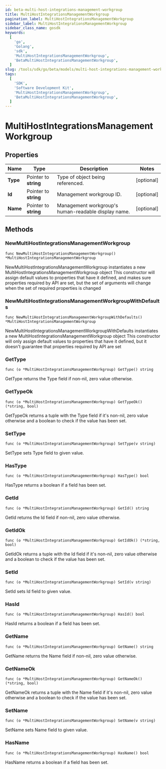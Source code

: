 ```yaml
---
id: beta-multi-host-integrations-management-workgroup
title: MultiHostIntegrationsManagementWorkgroup
pagination_label: MultiHostIntegrationsManagementWorkgroup
sidebar_label: MultiHostIntegrationsManagementWorkgroup
sidebar_class_name: gosdk
keywords:
  [
    'go',
    'Golang',
    'sdk',
    'MultiHostIntegrationsManagementWorkgroup',
    'BetaMultiHostIntegrationsManagementWorkgroup',
  ]
slug: /tools/sdk/go/beta/models/multi-host-integrations-management-workgroup
tags:
  [
    'SDK',
    'Software Development Kit',
    'MultiHostIntegrationsManagementWorkgroup',
    'BetaMultiHostIntegrationsManagementWorkgroup',
  ]
---
```


# MultiHostIntegrationsManagementWorkgroup

## Properties

| Name | Type | Description | Notes |
| --- | --- | --- | --- |
| **Type** | Pointer to **string** | Type of object being referenced. | [optional] |
| **Id** | Pointer to **string** | Management workgroup ID. | [optional] |
| **Name** | Pointer to **string** | Management workgroup's human-readable display name. | [optional] |

## Methods

### NewMultiHostIntegrationsManagementWorkgroup

`func NewMultiHostIntegrationsManagementWorkgroup() *MultiHostIntegrationsManagementWorkgroup`

NewMultiHostIntegrationsManagementWorkgroup instantiates a new MultiHostIntegrationsManagementWorkgroup object This constructor will assign default values to properties that have it defined, and makes sure properties required by API are set, but the set of arguments will change when the set of required properties is changed

### NewMultiHostIntegrationsManagementWorkgroupWithDefaults

`func NewMultiHostIntegrationsManagementWorkgroupWithDefaults() *MultiHostIntegrationsManagementWorkgroup`

NewMultiHostIntegrationsManagementWorkgroupWithDefaults instantiates a new MultiHostIntegrationsManagementWorkgroup object This constructor will only assign default values to properties that have it defined, but it doesn't guarantee that properties required by API are set

### GetType

`func (o *MultiHostIntegrationsManagementWorkgroup) GetType() string`

GetType returns the Type field if non-nil, zero value otherwise.

### GetTypeOk

`func (o *MultiHostIntegrationsManagementWorkgroup) GetTypeOk() (*string, bool)`

GetTypeOk returns a tuple with the Type field if it's non-nil, zero value otherwise and a boolean to check if the value has been set.

### SetType

`func (o *MultiHostIntegrationsManagementWorkgroup) SetType(v string)`

SetType sets Type field to given value.

### HasType

`func (o *MultiHostIntegrationsManagementWorkgroup) HasType() bool`

HasType returns a boolean if a field has been set.

### GetId

`func (o *MultiHostIntegrationsManagementWorkgroup) GetId() string`

GetId returns the Id field if non-nil, zero value otherwise.

### GetIdOk

`func (o *MultiHostIntegrationsManagementWorkgroup) GetIdOk() (*string, bool)`

GetIdOk returns a tuple with the Id field if it's non-nil, zero value otherwise and a boolean to check if the value has been set.

### SetId

`func (o *MultiHostIntegrationsManagementWorkgroup) SetId(v string)`

SetId sets Id field to given value.

### HasId

`func (o *MultiHostIntegrationsManagementWorkgroup) HasId() bool`

HasId returns a boolean if a field has been set.

### GetName

`func (o *MultiHostIntegrationsManagementWorkgroup) GetName() string`

GetName returns the Name field if non-nil, zero value otherwise.

### GetNameOk

`func (o *MultiHostIntegrationsManagementWorkgroup) GetNameOk() (*string, bool)`

GetNameOk returns a tuple with the Name field if it's non-nil, zero value otherwise and a boolean to check if the value has been set.

### SetName

`func (o *MultiHostIntegrationsManagementWorkgroup) SetName(v string)`

SetName sets Name field to given value.

### HasName

`func (o *MultiHostIntegrationsManagementWorkgroup) HasName() bool`

HasName returns a boolean if a field has been set.
